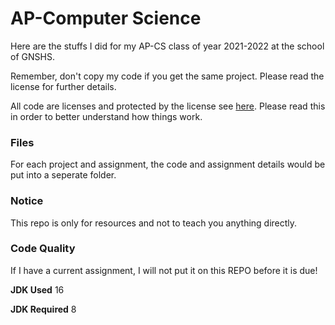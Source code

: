 # AP-Computer Science

Here are the stuffs I did for my AP-CS class of year 2021-2022 at the school of GNSHS.

Remember, don't copy my code if you get the same project. Please read the license for further details.

All code are licenses and protected by the license see [here](./LICENSE.md). Please read this in order to better understand how things work.

### Files
For each project and assignment, the code and assignment details would be put into a seperate folder.

### Notice

This repo is only for resources and not to teach you anything directly.

### Code Quality

If I have a current assignment, I will not put it on this REPO before it is due!

**JDK Used** 16

**JDK Required** 8
